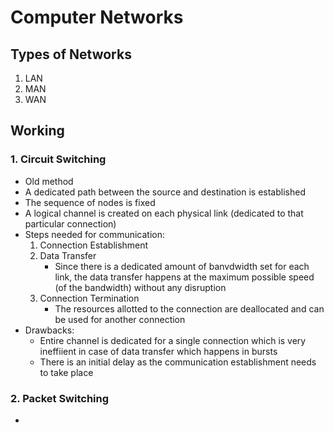 # Computer Networks

## Types of Networks

1. LAN
2. MAN
3. WAN

## Working

### 1. Circuit Switching

* Old method
* A dedicated path between the source and destination is established
* The sequence of nodes is fixed
* A logical channel is created on each physical link (dedicated to that particular connection)
* Steps needed for communication:
    1. Connection Establishment
    2. Data Transfer
        * Since there is a dedicated amount of banvdwidth set for each link, the data transfer happens at the maximum possible speed (of the bandwidth) without any disruption
    3. Connection Termination
        * The resources allotted to the connection are deallocated and can be used for another connection
* Drawbacks:
    * Entire channel is dedicated for a single connection which is very ineffiient in case of data transfer which happens in bursts
    * There is an initial delay as the communication establishment needs to take place

### 2. Packet Switching

* 